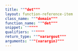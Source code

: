```yaml
---
title: """det"""
layout: function-reference-item
class_name: """domain"""
function_name: """det"""
snippet: """"""
qualifiers: """"""
return_type: """varargout"""
arguments: """(varargin)"""
---
```


